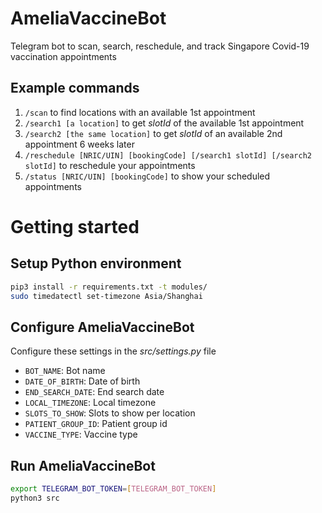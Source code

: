 # AmeliaVaccineBot
Telegram bot to scan, search, reschedule, and track Singapore Covid-19 vaccination appointments

## Example commands
1. `/scan` to find locations with an available 1st appointment
2. `/search1 [a location]` to get _slotId_ of the available 1st appointment
3. `/search2 [the same location]` to get _slotId_ of an available 2nd appointment 6 weeks later
4. `/reschedule [NRIC/UIN] [bookingCode] [/search1 slotId] [/search2 slotId]` to reschedule your appointments
5. `/status [NRIC/UIN] [bookingCode]` to show your scheduled appointments

# Getting started
## Setup Python environment

```bash
pip3 install -r requirements.txt -t modules/
sudo timedatectl set-timezone Asia/Shanghai
```

## Configure AmeliaVaccineBot
Configure these settings in the _src/settings.py_ file
- `BOT_NAME`: Bot name
- `DATE_OF_BIRTH`: Date of birth
- `END_SEARCH_DATE`: End search date
- `LOCAL_TIMEZONE`: Local timezone
- `SLOTS_TO_SHOW`: Slots to show per location
- `PATIENT_GROUP_ID`: Patient group id
- `VACCINE_TYPE`: Vaccine type

## Run AmeliaVaccineBot

```bash
export TELEGRAM_BOT_TOKEN=[TELEGRAM_BOT_TOKEN]
python3 src
```
